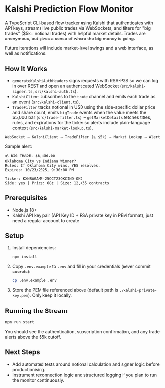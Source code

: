 # Kalshi Prediction Flow Monitor

A TypeScript CLI-based flow tracker using Kalshi that authenticates with API keys, streams live public trades via WebSockets, and filters for "big trades" ($5k+ notional trades) with helpful market details. Trades are anonymous, but gives a sense of where the big money is going.

Future iterations will include market-level swings and a web interface, as well as notifications.

## How It Works
- `generateKalshiAuthHeaders` signs requests with RSA-PSS so we can log in over REST and open an authenticated WebSocket (`src/kalshi-signer.ts`, `src/kalshi-auth.ts`).
- `KalshiClient` subscribes to the `trade` channel and emits each trade as an event (`src/kalshi-client.ts`).
- `TradeFilter` tracks notional in USD using the side-specific dollar price and share count, emits `bigTrade` events when the value meets the $5,000 bar (`src/trade-filter.ts`).
– `getMarketDetails` fetches titles, rules, and expirations for the ticker so alerts include plain-language context (`src/kalshi-market-lookup.ts`).

```
WebSocket → KalshiClient → TradeFilter (≥ $5k) → Market Lookup → Alert
```

Sample alert:
```
💰 BIG TRADE: $8,456.00
Oklahoma City vs Indiana Winner?
Rules: If Oklahoma City wins, YES resolves.
Expires: 10/23/2025, 9:30:00 PM

Ticker: KXNBAGAME-25OCT23OKCIND-OKC
Side: yes | Price: 68¢ | Size: 12,435 contracts
```

## Prerequisites
- Node.js 18+
- Kalshi API key pair (API Key ID + RSA private key in PEM format), just need a regular account to create

## Setup
1. Install dependencies:
   ```bash
   npm install
   ```
2. Copy `.env.example` to `.env` and fill in your credentials (never commit secrets):
   ```bash
   cp .env.example .env
   ```
3. Store the PEM file referenced above (default path is `./kalshi-private-key.pem`). Only keep it locally.

## Running the Stream
```bash
npm run start
```
You should see the authentication, subscription confirmation, and any trade alerts above the $5k cutoff.

## Next Steps
- Add automated tests around notional calculation and signer logic before productionising.
- Instrument reconnection logic and structured logging if you plan to run the monitor continuously.
